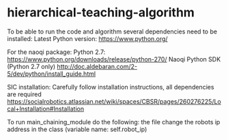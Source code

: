 # hierarchical-teaching-algorithm 

To be able to run the code and algorithm several dependencies need to be installed:
Latest Python version: https://www.python.org/

For the naoqi package:
Python 2.7:
https://www.python.org/downloads/release/python-270/
Naoqi Python SDK (Python 2.7 only)
http://doc.aldebaran.com/2-5/dev/python/install_guide.html

SIC installation:
Carefully follow installation instructions, all dependencies are required
https://socialrobotics.atlassian.net/wiki/spaces/CBSR/pages/260276225/Local+Installation#Installation

To run main_chaining_module do the following: the file change the robots ip address in the class (variable name: self.robot_ip)
